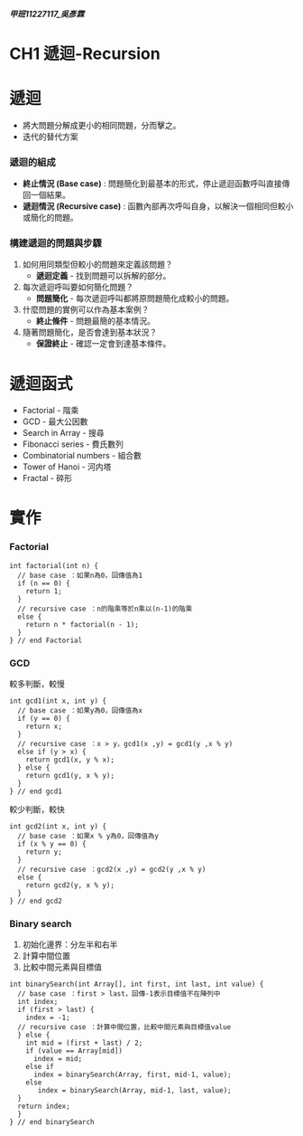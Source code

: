 ##### 甲班11227117_吳彥霖
# CH1 遞迴-Recursion
# 遞迴
- 將大問題分解成更小的相同問題，分而擊之。
- 迭代的替代方案
### 遞迴的組成
  - **終止情況 (Base case)** : 問題簡化到最基本的形式，停止遞迴函數呼叫直接傳回一個結果。
  - **遞迴情況 (Recursive case)** : 函數內部再次呼叫自身，以解決一個相同但較小或簡化的問題。
### 構建遞迴的問題與步驟
1. 如何用同類型但較小的問題來定義該問題？
   - **遞迴定義** - 找到問題可以拆解的部分。 
3. 每次遞迴呼叫要如何簡化問題？
   - **問題簡化** - 每次遞迴呼叫都將原問題簡化成較小的問題。
5. 什麼問題的實例可以作為基本案例？
   - **終止條件** - 問題最簡的基本情況。
7. 隨著問題簡化，是否會達到基本狀況？
   - **保證終止** - 確認一定會到達基本條件。

# 遞迴函式
- Factorial - 階乘 
- GCD - 最大公因數
- Search in Array - 搜尋
- Fibonacci series - 費氏數列
- Combinatorial numbers - 組合數
- Tower of Hanoi - 河内塔
- Fractal - 碎形
  
# 實作
### Factorial
```cpp=
int factorial(int n) {
  // base case ：如果n為0，回傳值為1
  if (n == 0) {
    return 1;
  }
  // recursive case ：n的階乘等於n乘以(n-1)的階乘
  else {
    return n * factorial(n - 1);
  }
} // end Factorial
```
### GCD
較多判斷，較慢
```cpp=
int gcd1(int x, int y) {
  // base case ：如果y為0，回傳值為x
  if (y == 0) {
    return x;
  }
  // recursive case ：x > y，gcd1(x ,y) = gcd1(y ,x % y)
  else if (y > x) {
    return gcd1(x, y % x);
  } else {
    return gcd1(y, x % y);
  }
} // end gcd1
```
較少判斷，較快
```cpp=
int gcd2(int x, int y) {
  // base case ：如果x % y為0，回傳值為y
  if (x % y == 0) {
    return y;
  }
  // recursive case ：gcd2(x ,y) = gcd2(y ,x % y)
  else {
    return gcd2(y, x % y);
  } 
} // end gcd2
```
### Binary search
1. 初始化邊界：分左半和右半
2. 計算中間位置
3. 比較中間元素與目標值
```cpp=
int binarySearch(int Array[], int first, int last, int value) {
  // base case ：first > last，回傳-1表示目標值不在陣列中
  int index;
  if (first > last) {
    index = -1;
  // recursive case ：計算中間位置，比較中間元素與目標值value
  } else {
    int mid = (first + last) / 2;
    if (value == Array[mid])
      index = mid;
    else if
      index = binarySearch(Array, first, mid-1, value);
    else
       index = binarySearch(Array, mid-1, last, value);
  }
  return index;
  } 
} // end binarySearch
```
### 

